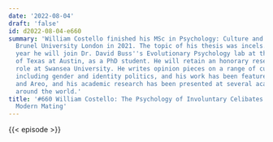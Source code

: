 ```yaml
---
date: '2022-08-04'
draft: 'false'
id: d2022-08-04-e660
summary: 'William Costello finished his MSc in Psychology: Culture and Evolution at
  Brunel University London in 2021. The topic of his thesis was incels. Later this
  year he will join Dr. David Buss''s Evolutionary Psychology lab at the University
  of Texas at Austin, as a PhD student. He will retain an honorary research assistant
  role at Swansea University. He writes opinion pieces on a range of cultural issues
  including gender and identity politics, and his work has been featured in Quillette
  and Areo, and his academic research has been presented at several academic conferences
  around the world.'
title: '#660 William Costello: The Psychology of Involuntary Celibates (Incels), and
  Modern Mating'
---
```

{{< episode >}}
